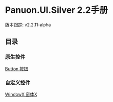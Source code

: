 # Panuon.UI.Silver 2.2手册
版本跟踪: v2.2.11-alpha  

## 目录
  
### 原生控件
[Button 按钮](/native/button.zh-CN.md)  

### 自定义控件
[WindowX 窗体X](/custom/windowX.zh-CN.md)  